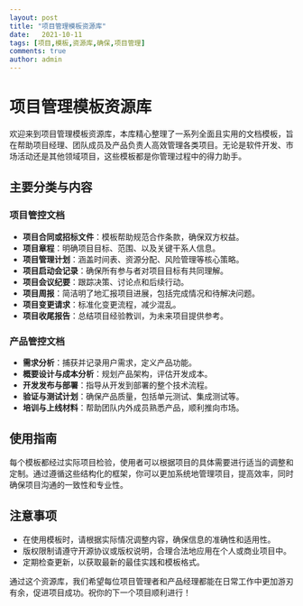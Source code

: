 ```yaml
---
layout: post
title: "项目管理模板资源库"
date:   2021-10-11
tags: [项目,模板,资源库,确保,项目管理]
comments: true
author: admin
---
```

# 项目管理模板资源库

欢迎来到项目管理模板资源库，本库精心整理了一系列全面且实用的文档模板，旨在帮助项目经理、团队成员及产品负责人高效管理各类项目。无论是软件开发、市场活动还是其他领域项目，这些模板都是你管理过程中的得力助手。

## 主要分类与内容

### 项目管控文档

- **项目合同或招标文件**：模板帮助规范合作条款，确保双方权益。
- **项目章程**：明确项目目标、范围、以及关键干系人信息。
- **项目管理计划**：涵盖时间表、资源分配、风险管理等核心策略。
- **项目启动会记录**：确保所有参与者对项目目标有共同理解。
- **项目会议纪要**：跟踪决策、讨论点和后续行动。
- **项目周报**：简洁明了地汇报项目进展，包括完成情况和待解决问题。
- **项目变更请求**：标准化变更流程，减少混乱。
- **项目收尾报告**：总结项目经验教训，为未来项目提供参考。

### 产品管控文档

- **需求分析**：捕获并记录用户需求，定义产品功能。
- **概要设计与成本分析**：规划产品架构，评估开发成本。
- **开发发布与部署**：指导从开发到部署的整个技术流程。
- **验证与测试计划**：确保产品质量，包括单元测试、集成测试等。
- **培训与上线材料**：帮助团队内外成员熟悉产品，顺利推向市场。

## 使用指南

每个模板都经过实际项目检验，使用者可以根据项目的具体需要进行适当的调整和定制。通过遵循这些结构化的框架，你可以更加系统地管理项目，提高效率，同时确保项目沟通的一致性和专业性。

## 注意事项

- 在使用模板时，请根据实际情况调整内容，确保信息的准确性和适用性。
- 版权限制请遵守开源协议或版权说明，合理合法地应用在个人或商业项目中。
- 定期检查更新，以获取最新的最佳实践和模板格式。

通过这个资源库，我们希望每位项目管理者和产品经理都能在日常工作中更加游刃有余，促进项目成功。祝你的下一个项目顺利进行！